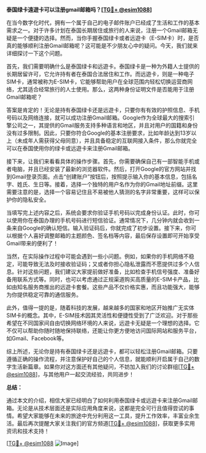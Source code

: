 **泰国绿卡遠遊卡可以注册gmail邮箱吗？[[TG💪+ @esim1088](https://t.me/s/esim1088)]**

在当今数字化时代，拥有一个属于自己的电子邮件账户已经成了生活和工作的基本需求之一。对于许多计划在泰国长期居住或旅行的人来说，注册一个Gmail邮箱无疑是一个便捷的选择。然而，当你手握泰国绿卡或者远遊卡（E-SIM卡）时，是否真的能够顺利注册Gmail邮箱呢？这可能是不少朋友心中的疑问。今天，我们就来详细探讨一下这个问题。

首先，我们需要明确什么是泰国绿卡和远遊卡。泰国绿卡是一种为外籍人士提供的长期居留许可，它允许持有者在泰国合法居住和工作。而远遊卡，则是一种电子SIM卡，通常被称为E-SIM卡，它能够帮助用户在全球范围内轻松切换运营商网络，尤其适合经常旅行的人士使用。那么，这两种身份证明文件是否能用于注册Gmail邮箱呢？

答案是肯定的！无论是持有泰国绿卡还是远遊卡，只要你有有效的护照信息、手机号码以及网络连接，就可以成功注册Gmail邮箱。Google作为全球最大的搜索引擎公司之一，其提供的Gmail服务支持多种语言和地区，并且对用户的国籍和身份没有过多限制。因此，只要你符合Google的基本注册要求，比如年龄达到13岁以上（未成年人需获得父母同意），并且具备稳定的互联网接入条件，那么你就完全可以在泰国使用你的绿卡或远遊卡来注册Gmail邮箱。

接下来，让我们来看看具体的操作步骤。首先，你需要确保自己有一部智能手机或者电脑，并且已经安装了最新的浏览器软件。然后，打开Google的官方网站并找到Gmail登录页面。点击“创建账户”按钮后，按照提示输入你的基本信息，包括名字、姓氏、生日等。接着，选择一个独特的用户名作为你的Gmail地址前缀。这里需要注意的是，选择一个容易记住且不易被他人猜测的名字非常重要，这样可以保护你的隐私安全。

当填写完上述内容之后，系统会要求你验证手机号码以完成身份认证。此时，你可以使用你在泰国办理的手机号码进行短信验证。通常情况下，几分钟内就会收到一条来自Google的确认短信。输入验证码后，你就完成了初步设置。接下来，你可以根据个人喜好调整邮箱的主题颜色、签名档等内容，最后保存设置即可开始享受Gmail带来的便利了！

当然，在实际操作过程中可能会遇到一些小问题。例如，如果你的手机网络不稳定，可能导致无法及时接收验证码；又或者你担心隐私泄露而不愿提供过多个人信息。针对这些问题，我们建议大家提前做好准备，比如检查手机信号强度、准备好备用联系方式等。同时，也可以考虑通过正规渠道购买高质量的E-SIM卡产品，比如由知名服务商推出的远遊卡套餐。这些产品不仅价格实惠，而且功能强大，能够为你提供稳定可靠的通信服务。

此外，值得一提的是，随着科技的发展，越来越多的国家和地区开始推广无实体SIM卡的概念。其中，E-SIM技术因其灵活性和便捷性受到了广泛欢迎。对于那些希望在不同国家间自由切换网络环境的人来说，远遊卡无疑是一个理想的选择。它不仅可以帮助你随时随地保持联络，还能让你更方便地访问国际网站和服务平台，如Gmail、Facebook等。

综上所述，无论你是持有泰国绿卡还是远遊卡，都可以轻松注册Gmail邮箱。只要遵循正确的操作流程，并注意保护好自己的个人信息，就能顺利开启属于自己的数字生活新篇章。如果你对这方面还有其他疑问，不妨加入我们的讨论群组[[TG💪+ @esim1088](https://t.me/s/esim1088)]，与其他用户一起交流经验，共同进步！

**总结：**

通过本文的介绍，相信大家已经明白了如何利用泰国绿卡或远遊卡来注册Gmail邮箱。无论是从技术层面还是实际应用角度来说，这都是完全可行且值得尝试的事情。希望大家能够在未来的旅途中充分利用这一工具，提升工作效率，丰富业余生活。最后再次提醒大家关注我们的官方频道[[TG💪+ @esim1088](https://t.me/s/esim1088)]，获取更多实用资讯和技术支持！

[[TG💪+ @esim1088](https://t.me/s/esim1088) ![Image](https://i.postimg.cc/4NQfJmqS/Snipaste-2025-05-13-00-14-12.png)]